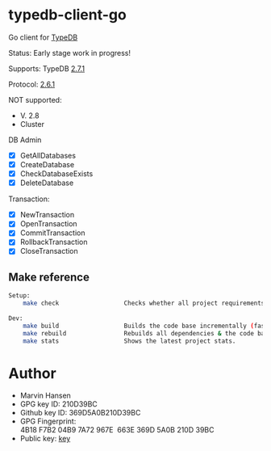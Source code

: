 # typedb-client-go

Go client for [TypeDB](https://vaticle.com/typedb)

Status: Early stage work in progress! 

Supports: TypeDB [2.7.1](https://github.com/vaticle/typedb/releases/tag/2.7.1)

Protocol: [2.6.1](https://github.com/vaticle/typedb-protocol/releases/tag/2.6.1)

NOT supported:
* V. 2.8
* Cluster

DB Admin

- [x] GetAllDatabases
- [x] CreateDatabase
- [x] CheckDatabaseExists 
- [x] DeleteDatabase

Transaction:
- [x] NewTransaction
- [x] OpenTransaction
- [x] CommitTransaction
- [x] RollbackTransaction
- [x] CloseTransaction

## Make reference

```bash 
Setup: 
    make check                  Checks whether all project requirements are present.
     
Dev: 
    make build                  Builds the code base incrementally (fast).
    make rebuild                Rebuilds all dependencies & the code base (slow). Use after go mod changes. 
    make stats                  Shows the latest project stats. 
```

# Author

* Marvin Hansen 
* GPG key ID: 210D39BC
* Github key ID: 369D5A0B210D39BC
* GPG Fingerprint: 4B18 F7B2 04B9 7A72 967E  663E 369D 5A0B 210D 39BC 
* Public key: [key](pubkey.txt)
